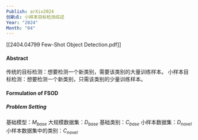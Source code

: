 ```yaml
---
Publish: arXiv2024
创新点: 小样本目标检测综述
Year: "2024"
Month: "04"
---
```



[[2404.04799 Few-Shot Object Detection.pdf]]
#### Abstract
传统的目标检测：想要检测一个新类别，需要该类别的大量训练样本。
小样本目标检测：想要检测一个新类别，只需该类别的少量训练样本。

#### Formulation of FSOD
##### Problem Setting
基础模型：$M_{base}$
大规模数据集：$D_{base}$
基础类别：$C_{base}$
小样本数据集：$D_{novel}$
小样本数据集中的类别：$C_{novel}$